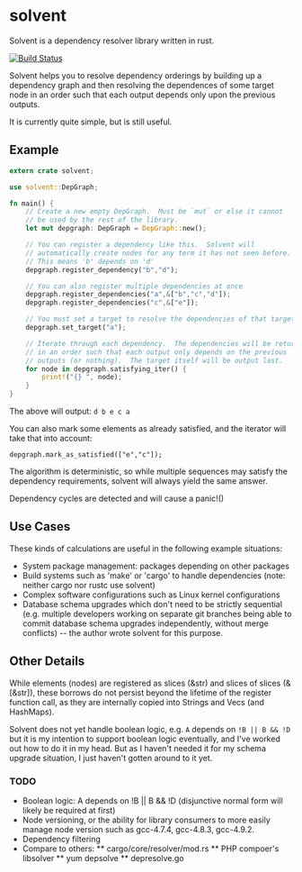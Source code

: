 # solvent
Solvent is a dependency resolver library written in rust.

[![Build Status](https://travis-ci.org/mikedilger/solvent.svg?branch=master)](https://travis-ci.org/mikedilger/solvent)

Solvent helps you to resolve dependency orderings by building up a dependency
graph and then resolving the dependences of some target node in an order such
that each output depends only upon the previous outputs.

It is currently quite simple, but is still useful.

## Example

```rust
extern crate solvent;

use solvent::DepGraph;

fn main() {
    // Create a new empty DepGraph.  Must be `mut` or else it cannot
    // be used by the rest of the library.
    let mut depgraph: DepGraph = DepGraph::new();

    // You can register a dependency like this.  Solvent will
    // automatically create nodes for any term it has not seen before.
    // This means 'b' depends on 'd'
    depgraph.register_dependency("b","d");

    // You can also register multiple dependencies at once
    depgraph.register_dependencies("a",&["b","c","d"]);
    depgraph.register_dependencies("c",&["e"]);

    // You must set a target to resolve the dependencies of that target
    depgraph.set_target("a");

    // Iterate through each dependency.  The dependencies will be returned
    // in an order such that each output only depends on the previous
    // outputs (or nothing).  The target itself will be output last.
    for node in depgraph.satisfying_iter() {
        print!("{} ", node);
    }
}
```

The above will output:  `d b e c a`

You can also mark some elements as already satisfied, and the
iterator will take that into account:

```ignore
depgraph.mark_as_satisfied(["e","c"]);
```

The algorithm is deterministic, so while multiple sequences may
satisfy the dependency requirements, solvent will always yield the
same answer.

Dependency cycles are detected and will cause a panic!()

## Use Cases
These kinds of calculations are useful in the following example situations:
* System package management: packages depending on other packages
* Build systems such as 'make' or 'cargo' to handle dependencies
  (note: neither cargo nor rustc use solvent)
* Complex software configurations such as Linux kernel configurations
* Database schema upgrades which don't need to be strictly sequential
  (e.g. multiple developers working on separate git branches being able
  to commit database schema upgrades independently, without merge
  conflicts) -- the author wrote solvent for this purpose.

## Other Details
While elements (nodes) are registered as slices (&str) and slices of
slices (&[&str]), these borrows do not persist beyond the lifetime of
the register function call, as they are internally copied into Strings
and Vecs (and HashMaps).

Solvent does not yet handle boolean logic, e.g. `A` depends on `!B || B && !D`
but it is my intention to support boolean logic eventually, and I've worked
out how to do it in my head.  But as I haven't needed it for my schema
upgrade situation, I just haven't gotten around to it yet.

### TODO
* Boolean logic: A depends on !B || B && !D  (disjunctive normal form will
  likely be required at first)
* Node versioning, or the ability for library consumers to more easily
  manage node version such as gcc-4.7.4, gcc-4.8.3, gcc-4.9.2.
* Dependency filtering
* Compare to others:
** cargo/core/resolver/mod.rs
** PHP compoer's libsolver
** yum depsolve
** depresolve.go
